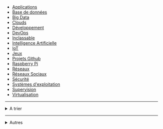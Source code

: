 * [<i class="fa-solid fa-list"></i> Applications](/apps/)
* [<i class="fa-solid fa-database"></i> Base de données](/bdd/)
* [<i class="fa-brands fa-sellsy"></i> Big Data](/big-data/)
* [<i class="fa-solid fa-cloud"></i> Clouds](/clouds/)
* [<i class="fa-solid fa-code"></i> Développement](/developpement/developpement.md)
* [<i class="fa-solid fa-infinity"></i> DevOps](/devops/devops.md)
* [<i class="fa-solid fa-flask"></i> Inclassable](/inclassable/)
* [<i class="fa-solid fa-brain"></i> Intelligence Artificielle](/ia/ia.md)
* [<i class="fa-solid fa-robot"></i> IoT](/iot/)
* [<i class="fa-solid fa-gamepad"></i> Jeux](/jeux/)
* [<i class="fa-brands fa-github-alt"></i> Projets Github](/projets-github/)
* [<i class="fa-brands fa-raspberry-pi"></i> Raspberry Pi](/raspberry-pi/)
* [<i class="fa-solid fa-network-wired"></i> Réseaux](/reseaux/)
* [<i class="fa-regular fa-comments"></i> Réseaux Sociaux](/reseaux-sociaux/)
* [<i class="fa-solid fa-shield-halved"></i> Sécurité](/securite/)
* [<i class="fa-brands fa-linux"></i> Systèmes d'exploitation](/os/)
* [<i class="fa-solid fa-eye"></i> Supervision](/supervision/)
* [<i class="fa-brands fa-docker"></i> Virtualisation](/virtualisation/)

---


<details>
<summary>A trier</summary>

* [<i class="fa-solid fa-inbox"></i> APPS à trier](/atrier/atrier.md)
* [<i class="fa-solid fa-inbox"></i> BDD à trier](/atrier/bdd_atrier.md)
* [<i class="fa-solid fa-inbox"></i> CLOUDS à trier](/atrier/clouds_atrier.md)
* [<i class="fa-solid fa-inbox"></i> DEV à trier](/atrier/dev_atrier.md)
* [<i class="fa-solid fa-inbox"></i> DEVOPS à trier](/atrier/devops_atrier.md)
* [<i class="fa-solid fa-inbox"></i> INCLASSABLE à trier](/atrier/inclassable_atrier.md)
* [<i class="fa-solid fa-inbox"></i> IOT à trier](/atrier/iot_atrier.md)
* [<i class="fa-solid fa-inbox"></i> JEUX à trier](/atrier/jeux_atrier.md)
* [<i class="fa-solid fa-inbox"></i> JOBS à trier](/atrier/job_atrier.md)
* [<i class="fa-solid fa-inbox"></i> MONITORING à trier](/atrier/monit_atrier.md)
* [<i class="fa-solid fa-inbox"></i> OS à trier](/atrier/os_atrier.md)
* [<i class="fa-solid fa-inbox"></i> RASPBERRY PI  à trier](/atrier/raspberry_pi_atrier.md)
* [<i class="fa-solid fa-inbox"></i> RESEAUX  à trier](/atrier/reso_atrier.md)
* [<i class="fa-solid fa-inbox"></i> RESEAUX SOCIAUX à trier](/atrier/reso_sociaux_atrier.md)
* [<i class="fa-solid fa-inbox"></i> SECURITE à trier](/atrier/secu_atrier.md)
* [<i class="fa-solid fa-inbox"></i> VIRTUALISATION à trier](/atrier/virt_atrier.md)

</details>

---

<details>
<summary>Autres</summary>

* [<i class="fa-solid fa-file-code"></i> Templates](/tpl/page-app.md)
* [<i class="fa-solid fa-book"></i> Glossaire](/glossaire/)
* [<i class="fa-solid fa-globe"></i> Sites](/sites/)

</details>